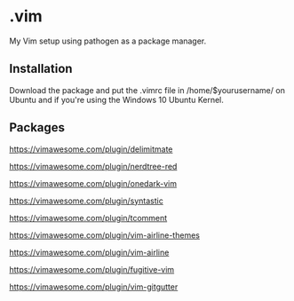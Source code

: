 # .vim
My Vim setup using pathogen as a package manager.

## Installation
Download the package and put the .vimrc file in /home/$yourusername/ on Ubuntu and if you're using the Windows 10 Ubuntu Kernel.

## Packages
https://vimawesome.com/plugin/delimitmate

https://vimawesome.com/plugin/nerdtree-red

https://vimawesome.com/plugin/onedark-vim

https://vimawesome.com/plugin/syntastic

https://vimawesome.com/plugin/tcomment

https://vimawesome.com/plugin/vim-airline-themes

https://vimawesome.com/plugin/vim-airline

https://vimawesome.com/plugin/fugitive-vim

https://vimawesome.com/plugin/vim-gitgutter
